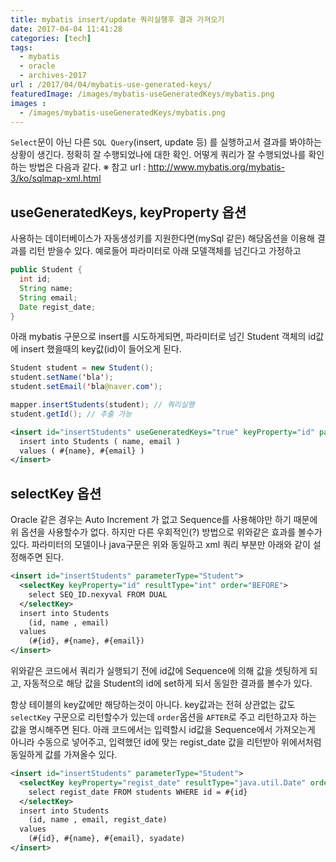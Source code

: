 ```yaml
---
title: mybatis insert/update 쿼리실행후 결과 가져오기
date: 2017-04-04 11:41:28
categories: [tech]
tags:
  - mybatis
  - oracle
  - archives-2017
url : /2017/04/04/mybatis-use-generated-keys/
featuredImage: /images/mybatis-useGeneratedKeys/mybatis.png
images :
  - /images/mybatis-useGeneratedKeys/mybatis.png
---
```


`Select`문이 아닌 다른 `SQL Query`(insert, update 등) 를 실행하고서 결과를 봐야하는 상황이 생긴다. 정확히 잘 수행되었나에 대한 확인. 어떻게 쿼리가 잘 수행되었나를 확인하는 방법은 다음과 같다.
※ 참고 url : http://www.mybatis.org/mybatis-3/ko/sqlmap-xml.html

## useGeneratedKeys, keyProperty 옵션
사용하는 데이터베이스가 자동생성키를 지원한다면(mySql 같은) 해당옵션을 이용해 결과를 리턴 받을수 있다.
예로들어 파라미터로 아래 모델객체를 넘긴다고 가정하고
```java
public Student {
  int id;
  String name;
  String email;
  Date regist_date;
}
```
아래 mybatis 구문으로 insert를 시도하게되면, 파라미터로 넘긴 Student 객체의 id값에 insert 했을때의 key값(id)이 들어오게 된다.
```java
Student student = new Student();
student.setName('bla');
student.setEmail('bla@naver.com');

mapper.insertStudents(student); // 쿼리실행
student.getId(); // 추출 가능
```
```xml
<insert id="insertStudents" useGeneratedKeys="true" keyProperty="id" parameterType="Student">
  insert into Students ( name, email )
  values ( #{name}, #{email} )
</insert>
```

## selectKey 옵션
Oracle 같은 경우는 Auto Increment 가 없고 Sequence를 사용해야만 하기 때문에 위 옵션을 사용할수가 없다. 하지만 다른 우회적인(?) 방법으로 위와같은 효과를 볼수가 있다.
파라미터의 모델이나 java구문은 위와 동일하고 xml 쿼리 부분만 아래와 같이 설정해주면 된다.
```xml
<insert id="insertStudents" parameterType="Student">
  <selectKey keyProperty="id" resultType="int" order="BEFORE">
    select SEQ_ID.nexyval FROM DUAL
  </selectKey>
  insert into Students
    (id, name , email)
  values
    (#{id}, #{name}, #{email})
</insert>
```
위와같은 코드에서 쿼리가 실행되기 전에 id값에 Sequence에 의해 값을 셋팅하게 되고, 자동적으로 해당 값을 Student의 id에 set하게 되서 동일한 결과를 볼수가 있다.

항상 테이블의 key값에만 해당하는것이 아니다. key값과는 전혀 상관없는 값도 `selectKey` 구문으로 리턴할수가 있는데 `order`옵션을 `AFTER`로 주고 리턴하고자 하는 값을 명시해주면 된다.
아래 코드에서는 입력할시 id값을 Sequence에서 가져오는게 아니라 수동으로 넣어주고, 입력했던 id에 맞는 regist_date 값을 리턴받아 위에서처럼 동일하게 값를 가져올수 있다.
```xml
<insert id="insertStudents" parameterType="Student">
  <selectKey keyProperty="regist_date" resultType="java.util.Date" order="AFTER">
    select regist_date FROM students WHERE id = #{id}
  </selectKey>
  insert into Students
    (id, name , email, regist_date)
  values
    (#{id}, #{name}, #{email}, syadate)
</insert>
```
